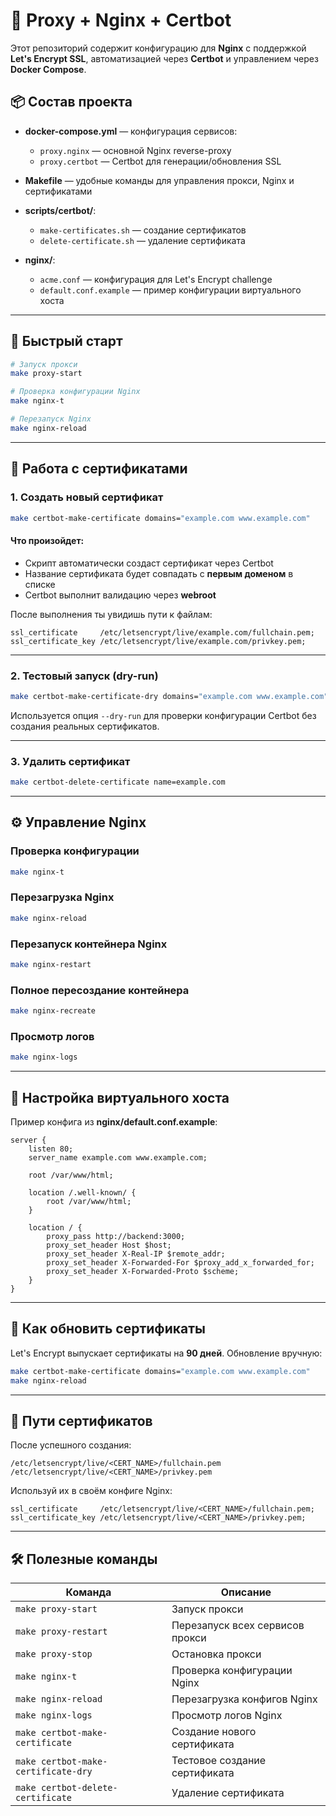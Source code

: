 # 🐳 Proxy + Nginx + Certbot

Этот репозиторий содержит конфигурацию для **Nginx** с поддержкой **Let's Encrypt SSL**, автоматизацией через **Certbot** и управлением через **Docker Compose**.

## 📦 Состав проекта

* **docker-compose.yml** — конфигурация сервисов:

    * `proxy.nginx` — основной Nginx reverse-proxy
    * `proxy.certbot` — Certbot для генерации/обновления SSL
* **Makefile** — удобные команды для управления прокси, Nginx и сертификатами
* **scripts/certbot/**:

    * `make-certificates.sh` — создание сертификатов
    * `delete-certificate.sh` — удаление сертификата
* **nginx/**:

    * `acme.conf` — конфигурация для Let's Encrypt challenge
    * `default.conf.example` — пример конфигурации виртуального хоста

---

## 🚀 Быстрый старт

```bash
# Запуск прокси
make proxy-start

# Проверка конфигурации Nginx
make nginx-t

# Перезапуск Nginx
make nginx-reload
```

---

## 🔐 Работа с сертификатами

### 1. Создать новый сертификат

```bash
make certbot-make-certificate domains="example.com www.example.com"
```

#### Что произойдет:

* Скрипт автоматически создаст сертификат через Certbot
* Название сертификата будет совпадать с **первым доменом** в списке
* Certbot выполнит валидацию через **webroot**

После выполнения ты увидишь пути к файлам:

```nginx
ssl_certificate     /etc/letsencrypt/live/example.com/fullchain.pem;
ssl_certificate_key /etc/letsencrypt/live/example.com/privkey.pem;
```

---

### 2. Тестовый запуск (dry-run)

```bash
make certbot-make-certificate-dry domains="example.com www.example.com"
```

Используется опция `--dry-run` для проверки конфигурации Certbot без создания реальных сертификатов.

---

### 3. Удалить сертификат

```bash
make certbot-delete-certificate name=example.com
```

---

## ⚙️ Управление Nginx

### Проверка конфигурации

```bash
make nginx-t
```

### Перезагрузка Nginx

```bash
make nginx-reload
```

### Перезапуск контейнера Nginx

```bash
make nginx-restart
```

### Полное пересоздание контейнера

```bash
make nginx-recreate
```

### Просмотр логов

```bash
make nginx-logs
```

---

## 📄 Настройка виртуального хоста

Пример конфига из **nginx/default.conf.example**:

```nginx
server {
    listen 80;
    server_name example.com www.example.com;

    root /var/www/html;

    location /.well-known/ {
        root /var/www/html;
    }

    location / {
        proxy_pass http://backend:3000;
        proxy_set_header Host $host;
        proxy_set_header X-Real-IP $remote_addr;
        proxy_set_header X-Forwarded-For $proxy_add_x_forwarded_for;
        proxy_set_header X-Forwarded-Proto $scheme;
    }
}
```

---

## 🧩 Как обновить сертификаты

Let's Encrypt выпускает сертификаты на **90 дней**.
Обновление вручную:

```bash
make certbot-make-certificate domains="example.com www.example.com"
make nginx-reload
```

---

## 📂 Пути сертификатов

После успешного создания:

```text
/etc/letsencrypt/live/<CERT_NAME>/fullchain.pem
/etc/letsencrypt/live/<CERT_NAME>/privkey.pem
```

Используй их в своём конфиге Nginx:

```nginx
ssl_certificate     /etc/letsencrypt/live/<CERT_NAME>/fullchain.pem;
ssl_certificate_key /etc/letsencrypt/live/<CERT_NAME>/privkey.pem;
```

---

## 🛠 Полезные команды

| Команда                             | Описание                        |
| ----------------------------------- | ------------------------------- |
| `make proxy-start`                  | Запуск прокси                   |
| `make proxy-restart`                | Перезапуск всех сервисов прокси |
| `make proxy-stop`                   | Остановка прокси                |
| `make nginx-t`                      | Проверка конфигурации Nginx     |
| `make nginx-reload`                 | Перезагрузка конфигов Nginx     |
| `make nginx-logs`                   | Просмотр логов Nginx            |
| `make certbot-make-certificate`     | Создание нового сертификата     |
| `make certbot-make-certificate-dry` | Тестовое создание сертификата   |
| `make certbot-delete-certificate`   | Удаление сертификата            |

